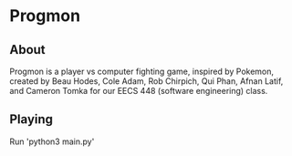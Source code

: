# Progmon

## About
Progmon is a player vs computer fighting game, inspired by Pokemon, created by Beau Hodes, Cole Adam, Rob Chirpich, Qui Phan, Afnan Latif, and Cameron Tomka for our EECS 448 (software engineering) class.

## Playing
Run 'python3 main.py'
